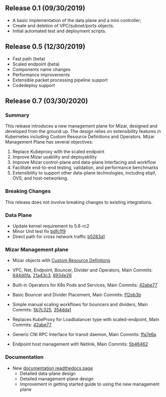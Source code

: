 <!--
SPDX-License-Identifier: MIT
Copyright (c) 2020 The Authors.

Authors: Sherif Abdelwahab <@zasherif>
         Phu Tran          <@phudtran>

Permission is hereby granted, free of charge, to any person obtaining a copy
of this software and associated documentation files (the "Software"), to deal
in the Software without restriction, including without limitation the rights
to use, copy, modify, merge, publish, distribute, sublicense, and/or sell
copies of the Software, and to permit persons to whom the Software is
furnished to do so, subject to the following conditions:The above copyright
notice and this permission notice shall be included in all copies or
substantial portions of the Software.THE SOFTWARE IS PROVIDED "AS IS",
WITHOUT WARRANTY OF ANY KIND, EXPRESS OR IMPLIED, INCLUDING BUT NOT LIMITED
TO THE WARRANTIES OF MERCHANTABILITY, FITNESS FOR A PARTICULAR PURPOSE AND
NONINFRINGEMENT. IN NO EVENT SHALL THE AUTHORS OR COPYRIGHT HOLDERS BE LIABLE
FOR ANY CLAIM, DAMAGES OR OTHER LIABILITY, WHETHER IN AN ACTION OF CONTRACT,
TORT OR OTHERWISE, ARISING FROM, OUT OF OR IN CONNECTION WITH THE SOFTWARE OR
THE USE OR OTHER DEALINGS IN THE SOFTWARE.
-->

## Release 0.1 (09/30/2019)

 *  A basic implementation of the data plane and a mini controller;
 *  Create and deletion of VPC/subnet/ports objects.
 *  Initial automated test and deployment scripts.

## Release 0.5 (12/30/2019)

 * Fast path (beta)
 * Scaled endpoint (beta)
 * Components name changes
 * Performance improvements
 * Extensible packet processing pipeline support
 * Codedeploy support

## Release 0.7 (03/30/2020)

### Summary

This release introduces a new management plane for Mizar, designed and
developed from the ground up. The design relies on extensibility
features in Kubernetes including Custom Resource Definitions and
Operators. Mizar Management Plane has several objectives:

1. Replace Kubeproxy with the scaled endpoint
1. Improve Mizar usability and deployability
1. Improve Mizar control-plane and data-plane Interfacing and workflow
1. Facilitate end-to-end testing, validation, and performance
   benchmarks
1. Extensibility to support other data-plane technologies, including ebpf, OVS, and host-networking.

### Breaking Changes

This release does not involve breaking changes to existing
integrations.

### Data Plane

* Update kernel requirement to 5.6-rc2
* Minor Unit test fix [bdfc1f9](https://github.com/futurewei-cloud/mizar/commit/bd9037c1482c787dbcb7529085003830213b848a)
* Direct path for cross network traffic [b5283a1](https://github.com/futurewei-cloud/mizar/commit/f2b6b07445903a263a86a600ccf29e5cc8010ef0)

### Mizar Management plane

* Mizar objects with [Custom Resource Defintions](https://kubernetes.io/docs/concepts/extend-kubernetes/api-extension/custom-resources/)
* VPC, Net, Endpoint, Bouncer, Divider and Operators, Main
    Commits:
    [644d0fa](https://github.com/futurewei-cloud/mizar/commit/96fb43913b47266339fe162343f868a438085abe),
    [21a43c3](https://github.com/futurewei-cloud/mizar/commit/8934e2685ed38745a448012ad4d0653ab6027c9f),
    [8934e26](https://github.com/futurewei-cloud/mizar/commit/84f47d0b1e4fb045feff777661cb589060f18dfd)
* Built-in Operators for K8s Pods and Services, Main
    Commits: [42abe77](https://github.com/futurewei-cloud/mizar/commit/330e2ebe2993bf4e853c1defa22fe6d4994a752e)
* Basic Bouncer and Divider Placement, Main
    Commits:
    [f12eb3b](https://github.com/futurewei-cloud/mizar/commit/fda477df4f327366cede6c58aa64c9a498207865)
* Simple manual scaling workflows for bouncers and dividers, Main
    Commits:
    [5b7c325](https://github.com/futurewei-cloud/mizar/commit/42abe77493ce6c6421ccb4589c3b5ae31fd7f15f),
    [354dda1](https://github.com/futurewei-cloud/mizar/commit/5b7c3255653b80093b2ab4a4fa3ef58685c93ac0)

* Replaces KubeProxy for Loadbalancer type with scaled-endpoint, Main
      Commits:
   [42abe77](https://github.com/futurewei-cloud/mizar/commit/330e2ebe2993bf4e853c1defa22fe6d4994a752e)
* Generic CNI RPC Interface for transit daemon, Main
      Commits: [ffa7e6a](https://github.com/futurewei-cloud/mizar/commit/70b992b44b591ad14eb1d94810235b811cda9a4c)
* Endpoint host management with Netlink, Main
      Commits: [5b46462](https://github.com/futurewei-cloud/mizar/commit/b347e23ec119512e344697b3e2e46f34f17378ec)

### Documentation

* New [documentation readthedocs page](http://mizar.readthedocs.io)
    * Detailed data-plane design
    * Detailed management-plane design
    * Improvement in getting started guide to using the new management plane
